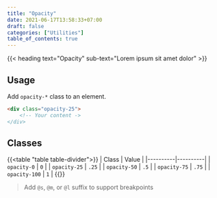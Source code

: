 ```yaml
---
title: "Opacity"
date: 2021-06-17T13:58:33+07:00
draft: false
categories: ["Utilities"]
table_of_contents: true
---
```


{{< heading text="Opacity" sub-text="Lorem ipsum sit amet dolor" >}}

## Usage

Add `opacity-*` class to an element.

``` html
<div class="opacity-25">
    <!-- Your content ->
</div>
```

## Classes

{{<table "table table-divider">}}
| Class | Value |
|----------|----------|
| `opacity-0` | `0` |
| `opacity-25` | `.25` |
| `opacity-50` | `.5` |
| `opacity-75` | `.75` |
| `opacity-100` | `1` |
{{</table>}}

> Add `@s`, `@m`, or `@l` suffix to support breakpoints